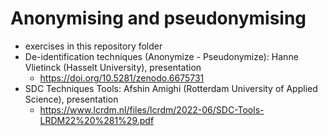 # Anonymising and pseudonymising 
* exercises in this repository folder
* De-identification techniques (Anonymize - Pseudonymize): Hanne Vlietinck (Hasselt University), presentation
  * https://doi.org/10.5281/zenodo.6675731
* SDC Techniques Tools: Afshin Amighi (Rotterdam University of Applied Science), presentation
  * https://www.lcrdm.nl/files/lcrdm/2022-06/SDC-Tools-LRDM22%20%281%29.pdf

